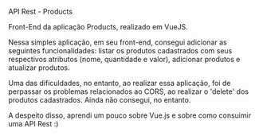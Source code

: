 API Rest - Products

Front-End da aplicação Products, realizado em VueJS.

Nessa simples aplicação, em seu front-end, consegui adicionar as seguintes funcionalidades: listar os produtos cadastrados com seus respectivos atributos (nome, quantidade e valor), adicionar produtos e atualizar produtos. 

Uma das dificuldades, no entanto, ao realizar essa aplicação, foi de perpassar os problemas relacionados ao CORS, ao realizar o 'delete' dos produtos cadastrados. Ainda não consegui, no entanto.

A despeito disso, aprendi um pouco sobre Vue.js e sobre como consuimir uma API Rest :)
